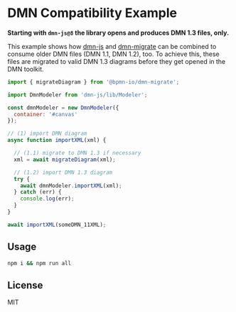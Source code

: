 # DMN Compatibility Example

__Starting with `dmn-js@8` the library opens and produces DMN 1.3 files, only.__

This example shows how [dmn-js](https://github.com/bpmn-io/dmn-js) and [dmn-migrate](https://github.com/bpmn-io/dmn-migrate) can be combined to consume older DMN files (DMN 1.1, DMN 1.2), too. To achieve this, these files are migrated to valid DMN 1.3 diagrams before they get opened in the DMN toolkit.

```javascript
import { migrateDiagram } from '@bpmn-io/dmn-migrate';

import DmnModeler from 'dmn-js/lib/Modeler';

const dmnModeler = new DmnModeler({
  container: '#canvas'
});

// (1) import DMN diagram
async function importXML(xml) {

  // (1.1) migrate to DMN 1.3 if necessary
  xml = await migrateDiagram(xml);

  // (1.2) import DMN 1.3 diagram
  try {
    await dmnModeler.importXML(xml);
  } catch (err) {
    console.log(err);
  }
}

await importXML(someDMN_11XML);
```

## Usage

```bash
npm i && npm run all
```

## License

MIT

